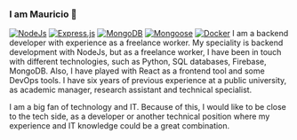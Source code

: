 ### I am Mauricio  👋
[![NodeJs][nodejs-shield]][node-url] [![Express.js][expressjs-shield]][expressjs-url] [![MongoDB][mongodb-shield]][mongoDB-url] [![Mongoose][mongoose-shield]][mongoose-url] [![Docker][docker-shield]][docker-url]
I am a backend developer with experience as a freelance worker. 
My speciality is backend development with NodeJs, but as a freelance worker, I have been in touch with different technologies, such as Python, SQL databases, Firebase, MongoDB. 
Also, I have played with React as a frontend tool and some DevOps tools. 
I have six years of previous experience at a public university, as academic manager, research assistant and technical specialist.

I am a big fan of technology and IT. Because of this, I would like to be close to the tech side, as a developer or another technical position where my experience and IT knowledge could be a great combination.



<!--
**molro/molro** is a ✨ _special_ ✨ repository because its `README.md` (this file) appears on your GitHub profile.

Here are some ideas to get you started:

- 🔭 I’m currently working on ...
- 🌱 I’m currently learning ...
- 👯 I’m looking to collaborate on ...
- 🤔 I’m looking for help with ...
- 💬 Ask me about ...
- 📫 How to reach me: ...
- 😄 Pronouns: ...
- ⚡ Fun fact: ...
-->
[nodejs-shield]: https://img.shields.io/badge/node.js-6DA55F?style=for-the-badge&logo=node.js&logoColor=white
[node-url]: https://nodejs.org/en/
[expressjs-shield]: https://img.shields.io/badge/express.js-%23404d59.svg?style=for-the-badge&logo=express&logoColor=%2361DAFB
[expressjs-url]: https://expressjs.com
[mongoDB-shield]: https://img.shields.io/badge/MongoDB-%234ea94b.svg?style=for-the-badge&logo=mongodb&logoColor=white
[mongoDB-url]: https://www.mongodb.com
[mongoose-shield]: https://img.shields.io/badge/mongoose-6.6.5-red
[mongoose-url]: https://mongoosejs.com
[docker-shield]:https://img.shields.io/badge/docker-%230db7ed.svg?style=for-the-badge&logo=docker&logoColor=white
[docker-url]: https://www.docker.com
